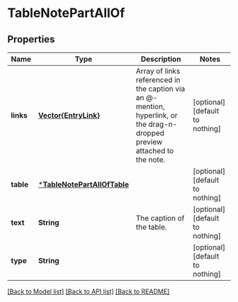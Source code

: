 # TableNotePartAllOf


## Properties
Name | Type | Description | Notes
------------ | ------------- | ------------- | -------------
**links** | [**Vector{EntryLink}**](EntryLink.md) | Array of links referenced in the caption via an @-mention, hyperlink, or the drag-n-dropped preview attached to the note.  | [optional] [default to nothing]
**table** | [***TableNotePartAllOfTable**](TableNotePartAllOfTable.md) |  | [optional] [default to nothing]
**text** | **String** | The caption of the table. | [optional] [default to nothing]
**type** | **String** |  | [optional] [default to nothing]


[[Back to Model list]](../README.md#models) [[Back to API list]](../README.md#api-endpoints) [[Back to README]](../README.md)


